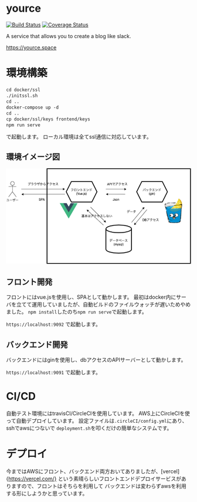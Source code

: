 # yource
[![Build Status](https://travis-ci.com/Diwamoto/yource.svg?branch=main)](https://travis-ci.com/Diwamoto/yource)
[![Coverage Status](https://coveralls.io/repos/github/Diwamoto/yource/badge.svg?branch=)](https://coveralls.io/github/Diwamoto/yource?branch=)

A service that allows you to create a blog like slack.

https://yource.space


# 環境構築

```
cd docker/ssl
./initssl.sh
cd ..
docker-compose up -d
cd ..
cp docker/ssl/keys frontend/keys
npm run serve
```
で起動します。
ローカル環境は全てssl通信に対応しています。

## 環境イメージ図
![関係イメージ図](https://github.com/Diwamoto/yource/blob/main/docker/relation.png '関係イメージ図')

## フロント開発

フロントにはvue.jsを使用し、SPAとして動かします。
最初はdocker内にサーバを立てて運用していましたが、自動ビルドのファイルウォッチが遅いためやめました。
`npm install`したのち`npm run serve`で起動します。


`https://localhost:9092` で起動します。


## バックエンド開発

バックエンドにはginを使用し、dbアクセスのAPIサーバーとして動かします。

`https://localhost:9091` で起動します。


# CI/CD

自動テスト環境にはtravisCI/CircleCIを使用しています。
AWS上にCircleCIを使って自動デプロイしています。
設定ファイルは`.circleCI/config.yml`にあり、sshでawsにつないで
`deployment.sh`を叩くだけの簡単なシステムです。

# デプロイ
今まではAWSにフロント、バックエンド両方おいてありましたが、[vercel]{https://vercel.com/}
という素晴らしいフロントエンドデプロイサービスがありますので、フロントはそちらを利用して
バックエンドは変わらずawsを利用する形にしようかと思っています。
